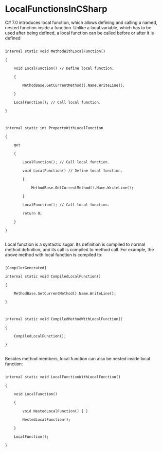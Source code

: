 # LocalFunctionsInCSharp
C# 7.0 introduces local function, which allows defining and calling a named, nested function inside a function. Unlike a local variable, which has to be used after being defined, a local function can be called before or after it is defined

<pre>
<code>
internal static void MethodWithLocalFunction()

{

    void LocalFunction() // Define local function.

    {

        MethodBase.GetCurrentMethod().Name.WriteLine();

    }

    LocalFunction(); // Call local function.

}

 

internal static int PropertyWithLocalFunction

{

    get

    {

        LocalFunction(); // Call local function.

        void LocalFunction() // Define local function.

        {

            MethodBase.GetCurrentMethod().Name.WriteLine();

        }

        LocalFunction(); // Call local function.

        return 0;

    }

}
</code>
</pre>

Local function is a syntactic sugar. Its definition is compiled to normal method definition, and its call is compiled to method call. For example, the above method with local function is compiled to:

<pre>
<code>
[CompilerGenerated]

internal static void CompiledLocalFunction()

{

    MethodBase.GetCurrentMethod().Name.WriteLine();

}



internal static void CompiledMethodWithLocalFunction()

{

    CompiledLocalFunction();

}
</code>
</pre>

Besides method members, local function can also be nested inside local function:

<pre>
<code>
internal static void LocalFunctionWithLocalFunction()

{

    void LocalFunction()

    {

        void NestedLocalFunction() { }

        NestedLocalFunction();

    }

    LocalFunction();

}
</code>
</pre>
